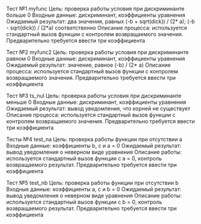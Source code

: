 Тест №1 myfunc 
Цель: проверка работы условия при дискриминанте больше 0
Входные данные: дискриминант, коэффициенты уравнения
Ожидаемый результат: два значения, равных (-b + sqrt(dick)) / (2* a); (-b - sqrt(dick)) / (2*a) соответственно 
Описание процесса: используется стандартный вызов функции с контролем возвращаемого значения. Предварительно требуется ввести три коэффициента

Тест №2 myfunc2 
Цель: проверка работы условия при дискриминанте равном 0
Входные данные: дискриминант, коэффициенты уравнения
Ожидаемый результат: значение, равное (-b) / (2* a)
Описание процесса: используется стандартный вызов функции с контролем возвращаемого значения. Предварительно требуется ввести три коэффициента 

Тест №3 ts_nul
Цель: проверка работы условия при дискриминанте меньше 0
Входные данные: дискриминант, коэффициенты уравнения
Ожидаемый результат: вывод уведомления, что корней не существует
Описание процесса: используется стандартный вызов функции с контролем возвращаемого значения. Предварительно требуется ввести три коэффициента

Тесты №4 test_na
Цель: проверка работы функции при отсутствии а 
Входные данные: коэффициенты b, c и а = 0
Ожидаемый результат: вывод уведомления о неверном виде уравнения
Описание работы:  используется стандартный вызов функции с а = 0, контроль возвращаемого результат. Предварительно требуется ввести три коэффициента

Тест №5 test_nb
Цель: проверка работы функции при отсутствии b
Входные данные: коэффициенты а, с и b = 0
Ожидаемый результат: вывод уведомления о неверном виде уравнения 
Описание работы:  используется стандартный вызов функции с b = 0, контроль возвращаемого результат. Предварительно требуется ввести три коэффициента


